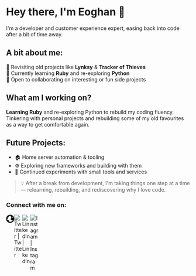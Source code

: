 # Hey there, I'm Eoghan 👋

I'm a developer and customer experience expert, easing back into code after a
bit of time away.

## A bit about me:

🔭 Revisiting old projects like **Lynksy** & **Tracker of Thieves**  
🌱 Currently learning **Ruby** and re-exploring **Python**  
🤝 Open to collaborating on interesting or fun side projects

## What am I working on?

**Learning Ruby** and re-exploring Python to rebuild my coding fluency.  
Tinkering with personal projects and rebuilding some of my old favourites as a
way to get comfortable again.

## Future Projects:

- 🏠 Home server automation & tooling
- ⚙️ Exploring new frameworks and building with them
- 🧪 Continued experiments with small tools and services

> 💡 After a break from development, I'm taking things one step at a time —
> relearning, rebuilding, and rediscovering why I love code.

### Connect with me on:

[<img align="left" alt="Portfolio" width="22px" src="https://raw.githubusercontent.com/iconic/open-iconic/master/svg/globe.svg" />][website]
[<img align="left" alt="Twitter | Twitter" width="22px" src="https://cdn.jsdelivr.net/npm/simple-icons@v3/icons/twitter.svg" />][twitter]
[<img align="left" alt="LinkedIn | LinkedIn" width="22px" src="https://cdn.jsdelivr.net/npm/simple-icons@v3/icons/linkedin.svg" />][linkedin]
[<img align="left" alt="Instagram | Instagram" width="22px" src="https://cdn.jsdelivr.net/npm/simple-icons@v3/icons/instagram.svg" />][instagram]

<!-- <img align="left" alt="Sullie.dev's Github Stats" src="https://github-readme-stats.codestackr.vercel.app/api?username=sullie-dev&show_icons=true&hide_border=true" /> -->

[website]: https://sullie.dev
[lynksy]: https://lynksy.me
[tot]: https://tracker-of-thieves.vercel.app/
[twitter]: https://twitter.com/sullie_dev
[instagram]: https://instagram.com/sullie.dev
[linkedin]: https://linkedin.com/in/sullie-dev
